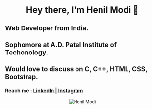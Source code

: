 
<h1 align="center"> Hey there, I'm Henil Modi 👋</h1>

<h2><strong>Web Developer from India.</strong></h2>
<h2>Sophomore at A.D. Patel Institute of Techonology.</h2>

<h2>Would love to discuss on <strong>C, C++, HTML, CSS, Bootstrap.</strong></h2>
<h3>Reach me : <a href="https://www.linkedin.com/in/henilmodi/" target="_blank"> LinkedIn | </a> <a href="https://www.instagram.com/henil_modi/" target="_blank">Instagram</a></h3>

<p align="center">
  <img src="https://github-readme-stats.vercel.app/api?username=henilmodi&show_icons=true" alt ="Henil Modi">
</p>
